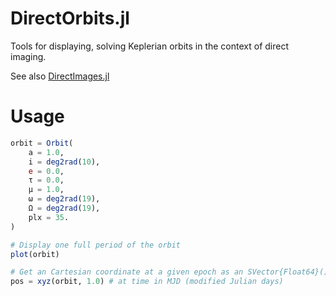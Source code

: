 # DirectOrbits.jl

Tools for displaying, solving Keplerian orbits in the context of direct imaging.

See also [DirectImages.jl](//github.com/sefffal/DirectImages.jl)


# Usage
```julia
orbit = Orbit(
    a = 1.0,
    i = deg2rad(10),
    e = 0.0,
    τ = 0.0,
    μ = 1.0,
    ω = deg2rad(19),
    Ω = deg2rad(19),
    plx = 35.
)

# Display one full period of the orbit
plot(orbit)

# Get an Cartesian coordinate at a given epoch as an SVector{Float64}()
pos = xyz(orbit, 1.0) # at time in MJD (modified Julian days)

```
